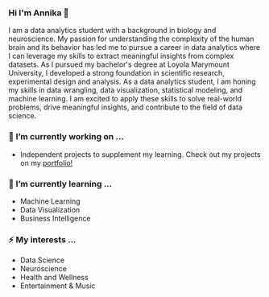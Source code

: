 ### Hi I'm Annika 👋

I am a data analytics student with a background in biology and neuroscience. My passion for understanding the complexity of the human brain and its behavior has led me to pursue a career in data analytics where I can leverage my skills to extract meaningful insights from complex datasets. As I pursued my bachelor's degree at Loyola Marymount University, I developed a strong foundation in scientific research, experimental design and analysis. As a data analytics student, I am honing my skills in data wrangling, data visualization, statistical modeling, and machine learning. I am excited to apply these skills to solve real-world problems, drive meaningful insights, and contribute to the field of data science.

### 🔭 I’m currently working on ...
- Independent projects to supplement my learning. Check out my projects on my [portfolio!](adinulos/data-analytics-portfolio)

### 🌱 I’m currently learning ...
- Machine Learning
- Data Visualization
- Business Intelligence

### ⚡ My interests ...
- Data Science
- Neuroscience
- Health and Wellness 
- Entertainment & Music 

